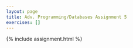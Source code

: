 ```yaml
---
layout: page
title: Adv. Programming/Databases Assignment 5
exercises: []
---
```


{% include assignment.html %}
